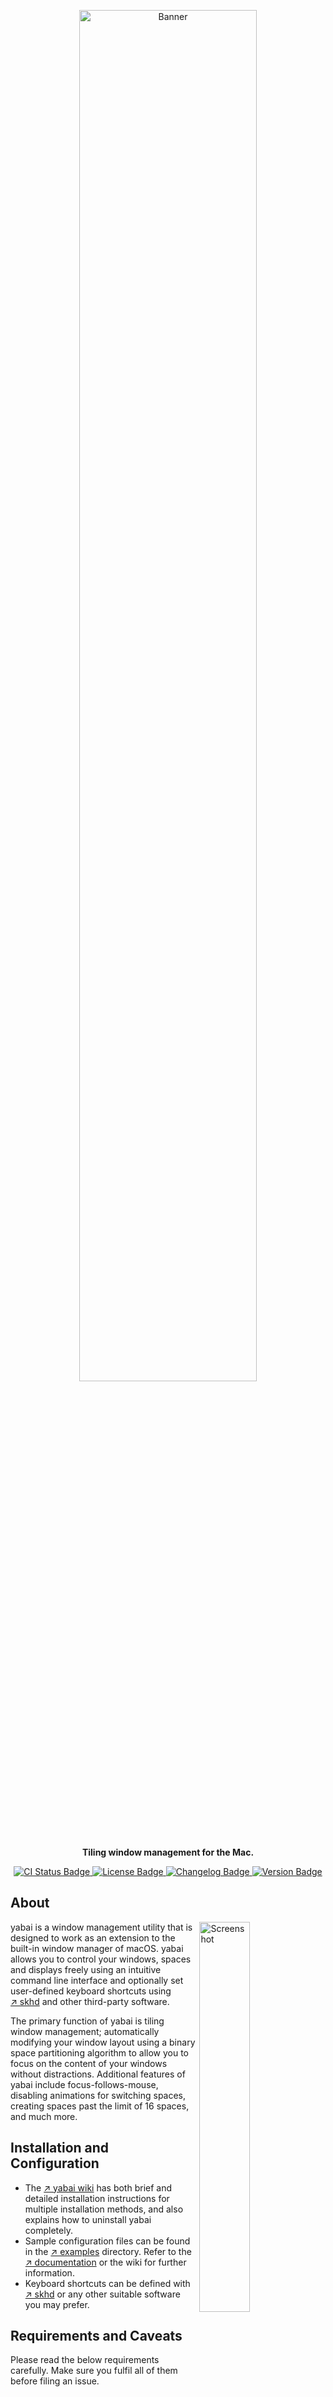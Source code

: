 <!-- Please be careful editing the below HTML, as GitHub is quite finicky with anything that looks like an HTML tag in GitHub Flavored Markdown. -->
<p align="center">
  <img width="75%" src="assets/banner/banner.svg" alt="Banner">
</p>
<p align="center">
  <b>Tiling window management for the Mac.</b>
</p>
<p align="center">
  <a href="https://travis-ci.org/koekeishiya/yabai">
    <img src="https://travis-ci.org/koekeishiya/yabai.svg?branch=master" alt="CI Status Badge">
  </a>
  <a href="https://github.com/koekeishiya/yabai/blob/master/LICENSE.txt">
    <img src="https://img.shields.io/github/license/koekeishiya/yabai.svg?color=green" alt="License Badge">
  </a>
  <a href="https://github.com/koekeishiya/yabai/blob/master/CHANGELOG.md">
    <img src="https://img.shields.io/badge/view-changelog-green.svg" alt="Changelog Badge">
  </a>
  <a href="https://github.com/koekeishiya/yabai/releases">
    <img src="https://img.shields.io/github/commits-since/koekeishiya/yabai/latest.svg?color=green" alt="Version Badge">
  </a>
</p>

## About

<img align="right" width="40%" src="assets/screenshot.png" alt="Screenshot">

yabai is a window management utility that is designed to work as an extension to the built-in window manager of macOS.
yabai allows you to control your windows, spaces and displays freely using an intuitive command line interface and optionally set user-defined keyboard shortcuts using [&nearr;&nbsp;skhd][gh-skhd] and other third-party software.

The primary function of yabai is tiling window management; automatically modifying your window layout using a binary space partitioning algorithm to allow you to focus on the content of your windows without distractions.
Additional features of yabai include focus-follows-mouse, disabling animations for switching spaces, creating spaces past the limit of 16 spaces, and much more.

## Installation and Configuration

- The [&nearr;&nbsp;yabai&nbsp;wiki][yabai-wiki] has both brief and detailed installation instructions for multiple installation methods, and also explains how to uninstall yabai completely.
- Sample configuration files can be found in the [&nearr;&nbsp;examples][yabai-examples] directory. Refer to the [&nearr;&nbsp;documentation][yabai-docs] or the wiki for further information.
- Keyboard shortcuts can be defined with [&nearr;&nbsp;skhd][gh-skhd] or any other suitable software you may prefer.

## Requirements and Caveats

Please read the below requirements carefully.
Make sure you fulfil all of them before filing an issue.

|Requirement|Note|
|-:|:-|
|Operating&nbsp;System|macOS&nbsp;High&nbsp;Sierra&nbsp;10.13.6, Mojave&nbsp;10.14.4+ and Catalina 10.15.0+ is supported.|
|Accessibility&nbsp;API|yabai must be given permission to utilize the Accessibility API and will request access upon launch. The application must be restarted after access has been granted.|
|Mission&nbsp;Control|In the Mission Control preferences pane in System Preferences, the setting "Displays have separate Spaces" must be enabled.|

Please also take note of the following caveats.

|Caveat|Note|
|-:|:-|
|System&nbsp;Integrity&nbsp;Protection|System Integrity Protection needs to be (partially) disabled for yabai to inject a scripting addition into Dock.app for controlling windows with functions that require elevated privileges. This enables control of the window server, which is the sole owner of all window connections, and enables additional features of yabai. If you are running on macOS High Sierra 10.13.6, you can reenable SIP after the scripting addition has been installed.|
|Code&nbsp;Signing|When building from source (or installing from HEAD), it is recommended to codesign the binary so it retains its accessibility and automation privileges when updated or rebuilt.|
|Mission&nbsp;Control|In the Mission Control preferences pane in System Preferences, the setting "Automatically rearrange Spaces based on most recent use" should be disabled for commands that rely on the ordering of spaces to work reliably.|

## License and Attribution

yabai is licensed under the [&nearr;&nbsp;MIT&nbsp;License][yabai-license], a short and simple permissive license with conditions only requiring preservation of copyright and license notices.
Licensed works, modifications, and larger works may be distributed under different terms and without source code.

Thanks to [@fools-mate][gh-fools-mate] for creating a logo and banner for this project and making them available for free.

Thanks to [@dominiklohmann][gh-dominiklohmann] for contributing great documentation, support, and more, for free.

## Disclaimer

Use at your own discretion.
I take no responsibility if anything should happen to your machine while trying to install, test or otherwise use this software in any form.
You acknowledge that you understand the potential risk that may come from disabling [&nearr;&nbsp;System&nbsp;Integrity&nbsp;Protection][external-about-sip] on your system, and I make no recommendation as to whether you should or should not disable System Integrity Protection.

## New stuff

##### Random active border color

- Instead of using the default active border color, or the color defined in the `.yabairc` with `yabai -m config active_window_border_color`, the windows active border color will cycle randomly through the eight currently available colors on every new window focus.
- At some point I want the option of `yabai -m config active_window_border_colors_list` to cycle through a list of custom colors, but it's currently not there.

```
# Currently cycled default colors:

# Red:    0xffff0000
# Orange: 0xffff6e00
# Yellow: 0xfffedd43
# Green:  0xff37f007
# Blue:   0xff00a9ff
# Pink:   0xfff000ff
# Purple: 0xff9e00ff
# White:  0xffffffff
```

```
# .yabairc
yabai -m config window_border_randomize     on                 # on or off (default: off)

# .skhdrc
ctrl + shift - r : yabai -m window --toggle border_randomize   # toggle on or off
```

##### Show window state

- Instead of the active border color being used for all focused windows, this option shows a specific color for the extra states of a focused window (float, sticky or zoomed).

- Normal active focused windows use the default `active_border_color` (0xff775759), or the color defined with `yabai -m config active_window_border_color` in the `.yabairc`.

- If this and the 'Random active border color' options are both enabled, this option will override the random border color and just show the appropriate window state border color.

- [This issue][window-state-issue]

```
# .yabairc
yabai -m config window_border_show_state     on                  # on or off (default: off)

yabai -m config float_window_border_color    0xfffedd43          # float window state color (default: 0xff597757)
yabai -m config sticky_window_border_color   0xffff6e00          # sticky window state color (default: 0xff575977)
yabai -m config zoom_window_border_color     0xffff0000          # zoom window state color (default: 0xff737757)

# .skhdrc
ctrl + shift - s : yabai -m window --toggle  border_show_state   # toggle on or off
```

##### Floating/tiled border only

- This option styles windows borders based on the set config options `yabai -m config window_border_tiled_only` or `yabai -m config window_border_float_only`. The windows not being affected by border styling will look like OS default.

- If both `window_border_tiled_only` and `window_border_float_only` are set to `on`, both will be negated and borders will appear on all windows as normal.

- [This comment](https://github.com/koekeishiya/yabai/issues/663#issuecomment-749329315)

```
# .yabairc
yabai -m config window_border_tiled_only     on                  # on or off (default: off)
yabai -m config window_border_float_only     off                 # on or off (default: off)

# .skhdrc
ctrl + shift - t : yabai -m window --toggle  border_tiled_only   # toggle on or off
ctrl + shift - f : yabai -m window --toggle  border_float_only   # toggle on or off
```


<!-- Project internal links -->
[yabai-license]: LICENSE.txt
[yabai-examples]: https://github.com/koekeishiya/yabai/tree/master/examples
[yabai-wiki]: https://github.com/koekeishiya/yabai/wiki
[yabai-docs]: https://github.com/koekeishiya/yabai/blob/master/doc/yabai.asciidoc

<!-- Links to other GitHub projects/users -->
[gh-skhd]: https://github.com/koekeishiya/skhd
[gh-chunkwm]: https://github.com/koekeishiya/chunkwm
[gh-fools-mate]: https://github.com/fools-mate
[gh-dominiklohmann]: https://github.com/dominiklohmann

<!-- External links -->
[external-about-sip]: https://support.apple.com/en-us/HT204899
[window-state-issue]: https://github.com/koekeishiya/yabai/issues/663
[yabai-repo]: https://github.com/koekeishiya/yabai